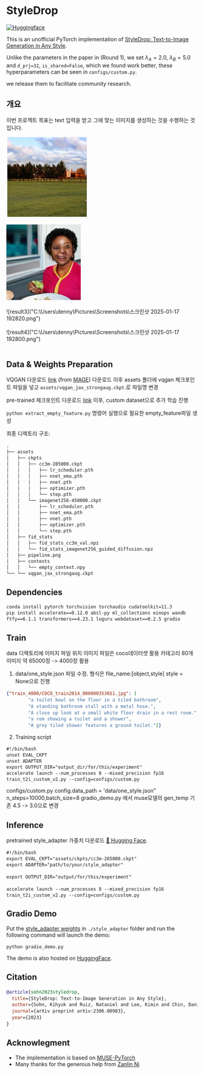 # StyleDrop

<p align="left">
  <a href="https://huggingface.co/spaces/zideliu/styledrop"><img alt="Huggingface" src="https://img.shields.io/badge/%F0%9F%A4%97%20Hugging%20Face-StyleDrop-orange"></a>
</p>


This is an unofficial PyTorch implementation of [StyleDrop: Text-to-Image Generation in Any Style](https://arxiv.org/abs/2306.00983).



Unlike the parameters in the paper in (Round 1), we set $\lambda_A=2.0$, $\lambda_B=5.0$ and `d_prj=32`, `is_shared=False`, which we found work better, these hyperparameters can be seen in `configs/custom.py`.

we release them to facilitate community research.

## 개요
이번 프로젝트 목표는 text 입력을 받고 그에 맞는 이미지를 생성하는 것을 수행하는 것 입니다.

![result1](temp-dir/result/1.png)
<br/><br/>
![result2](temp-dir/result/2.png)
<br/><br/>
![result3]("C:\Users\denny\Pictures\Screenshots\스크린샷 2025-01-17 192820.png")
<br/><br/>
![result4]("C:\Users\denny\Pictures\Screenshots\스크린샷 2025-01-17 192800.png")
<br/><br/>

## Data & Weights Preparation
VQGAN 다운로드 [link](https://drive.google.com/file/d/13S_unB87n6KKuuMdyMnyExW0G1kplTbP/view) (from [MAGE](https://github.com/LTH14/mage))
다운로드 이후 assets 폴더에 vqgan 체크포인트 파일을 넣고 `assets/vqgan_jax_strongaug.ckpt`.로 파일명 변경

pre-trained 체크포인트 다운로드 [link](https://huggingface.co/nzl-thu/MUSE/tree/main/assets/ckpts) 
이후, custom dataset으로 추가 학습 진행

`python extract_empty_feature.py`
명령어 실행으로 필요한 empty_feature파일 생성

최종 디렉토리 구조:
```
.
├── assets
│   ├── ckpts
│   │   ├── cc3m-285000.ckpt
│   │   │   ├── lr_scheduler.pth
│   │   │   ├── nnet_ema.pth
│   │   │   ├── nnet.pth
│   │   │   ├── optimizer.pth
│   │   │   └── step.pth
│   │   └── imagenet256-450000.ckpt
│   │       ├── lr_scheduler.pth
│   │       ├── nnet_ema.pth
│   │       ├── nnet.pth
│   │       ├── optimizer.pth
│   │       └── step.pth
│   ├── fid_stats
│   │   ├── fid_stats_cc3m_val.npz
│   │   └── fid_stats_imagenet256_guided_diffusion.npz
│   ├── pipeline.png
|   ├── contexts
│   │   └── empty_context.npy
└── └── vqgan_jax_strongaug.ckpt

```


## Dependencies
```
conda install pytorch torchvision torchaudio cudatoolkit=11.3
pip install accelerate==0.12.0 absl-py ml_collections einops wandb ftfy==6.1.1 transformers==4.23.1 loguru webdataset==0.2.5 gradio
```

## Train
data 디렉토리에 이미지 파일 위치
이미지 파일은 coco데이터셋 활용
카테고리 80개 
이미지 약 65000장 -> 4000장 활용

1. data/one_style.json 파일 수정. 형식은 file_name:[object,style]
   style = None으로 진행

```json
{"train_4000/COCO_train2014_000000353651.jpg": [
        "a toilet bowl on the floor in a tiled bathroom",
        "A standing bathroom stall with a metal hose.",
        "A close up look at a small white floor drain in a rest room.",
        "a rom showing a toilet and a shower",
        "A grey tiled shower features a ground toilet."]}
```
2. Training script
```shell
#!/bin/bash
unset EVAL_CKPT
unset ADAPTER
export OUTPUT_DIR="output_dir/for/this/experiment"
accelerate launch --num_processes 8 --mixed_precision fp16 train_t2i_custom_v2.py --config=configs/custom.py
```
configs/custom.py
config.data_path = 'data/one_style.json"
n_steps=10000,batch_size=8
gradio_demo.py 에서 muse모델의 gen_temp 기존 4.5 -> 3.0으로 변경

## Inference

pretrained style_adapter 가중치 다운로드 [🤗 Hugging Face](https://huggingface.co/zideliu/StyleDrop/tree/main).
```shell
#!/bin/bash
export EVAL_CKPT="assets/ckpts/cc3m-285000.ckpt" 
export ADAPTER="path/to/your/style_adapter"

export OUTPUT_DIR="output/for/this/experiment"

accelerate launch --num_processes 8 --mixed_precision fp16 train_t2i_custom_v2.py --config=configs/custom.py
```


## Gradio Demo
Put the [style_adapter weights](https://huggingface.co/zideliu/StyleDrop/tree/main) in `./style_adapter` folder and run the following command will launch the demo:

```shell
python gradio_demo.py
```

The demo is also hosted on [HuggingFace](https://huggingface.co/spaces/zideliu/styledrop).

## Citation
```bibtex
@article{sohn2023styledrop,
  title={StyleDrop: Text-to-Image Generation in Any Style},
  author={Sohn, Kihyuk and Ruiz, Nataniel and Lee, Kimin and Chin, Daniel Castro and Blok, Irina and Chang, Huiwen and Barber, Jarred and Jiang, Lu and Entis, Glenn and Li, Yuanzhen and others},
  journal={arXiv preprint arXiv:2306.00983},
  year={2023}
}
```


## Acknowlegment

* The implementation is based on [MUSE-PyTorch](https://github.com/baaivision/MUSE-Pytorch)
* Many thanks for the generous help from [Zanlin Ni](https://github.com/nzl-thu)
